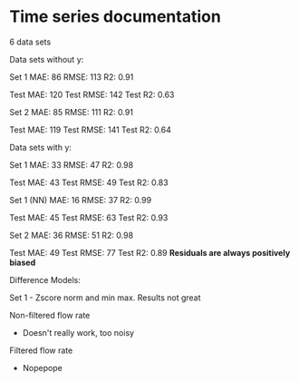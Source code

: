 # Time series documentation

6 data sets




Data sets without y:

Set 1
MAE: 86
RMSE: 113
R2: 0.91

Test MAE: 120
Test RMSE: 142
Test R2: 0.63

Set 2
MAE: 85
RMSE: 111
R2: 0.91

Test MAE: 119
Test RMSE: 141
Test R2: 0.64





Data sets with y:

Set 1
MAE: 33
RMSE: 47
R2: 0.98

Test MAE: 43
Test RMSE: 49
Test R2: 0.83

Set 1 (NN)
MAE: 16
RMSE: 37
R2: 0.99

Test MAE: 45
Test RMSE: 63
Test R2: 0.93

Set 2
MAE: 36
RMSE: 51
R2: 0.98

Test MAE: 49
Test RMSE: 77
Test R2: 0.89
**Residuals are always positively biased**




Difference Models:

Set 1 - Zscore norm and min max.
Results not great

Non-filtered flow rate
 - Doesn't really work, too noisy

Filtered flow rate
 - Nopepope

